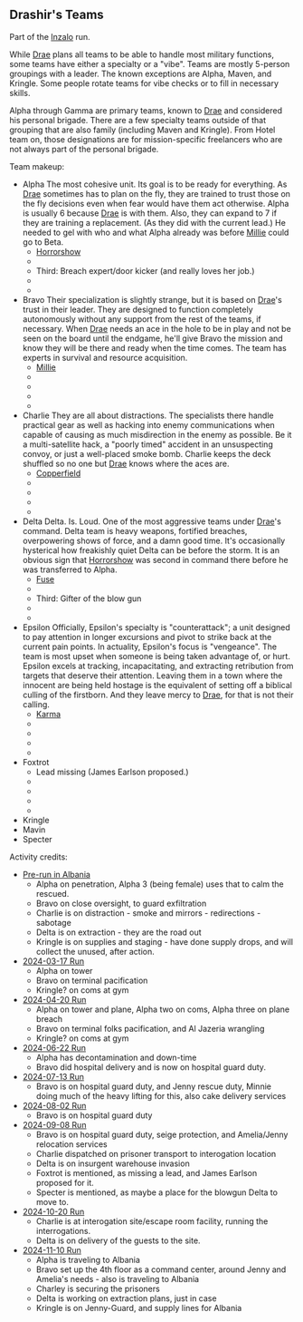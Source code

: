 ## Drashir's Teams

Part of the [Inzalo](InzaloShadowEarth) run.

While [Drae](DrashirBlitzen) plans all teams to be able to handle most
military functions, some teams have either a specialty or a
"vibe". Teams are mostly 5-person groupings with a leader. The known
exceptions are Alpha, Maven, and Kringle. Some people rotate teams for
vibe checks or to fill in necessary skills.

Alpha through Gamma are primary teams, known to [Drae](DrashirBlitzen)
and considered his personal brigade. There are a few specialty teams
outside of that grouping that are also family (including Maven and
Kringle).  From Hotel team on, those designations are for
mission-specific freelancers who are not always part of the personal
brigade.

Team makeup:
 * Alpha
   The most cohesive unit. Its goal is to be ready for everything. As
   [Drae](DrashirBlitzen) sometimes has to plan on the fly, they are
   trained to trust those on the fly decisions even when fear would
   have them act otherwise. Alpha is usually 6 because
   [Drae](DrashirBlitzen) is with them. Also, they can expand to 7 if
   they are training a replacement. (As they did with the current
   lead.) He needed to gel with who and what Alpha already was before
   [Millie](MaximillianMastersonIII) could go to Beta.
   + [Horrorshow](HoratioDorinto)
   - 
   - Third: Breach expert/door kicker (and really loves her job.)
   - 
   - 
 * Bravo
   Their specialization is slightly strange, but it is based on
   [Drae](DrashirBlitzen)'s trust in their leader. They are designed
   to function completely autonomously without any support from the
   rest of the teams, if necessary. When [Drae](DrashirBlitzen) needs
   an ace in the hole to be in play and not be seen on the board
   until the endgame, he'll give Bravo the mission and know they will
   be there and ready when the time comes. The team has experts in
   survival and resource acquisition.
   + [Millie](MaximillianMastersonIII)
   - 
   - 
   - 
   - 
 * Charlie
   They are all about distractions. The specialists there handle
   practical gear as well as hacking into enemy communications when
   capable of causing as much misdirection in the enemy as
   possible. Be it a multi-satellite hack, a "poorly timed" accident
   in an unsuspecting convoy, or just a well-placed smoke
   bomb. Charlie keeps the deck shuffled so no one but
   [Drae](DrashirBlitzen) knows where the aces are.
   + [Copperfield](CrissandraMinx)
   - 
   - 
   - 
   - 
 * Delta
   Delta. Is. Loud. One of the most aggressive teams under
   [Drae](DrashirBlitzen)'s command. Delta team is heavy weapons,
   fortified breaches, overpowering shows of force, and a damn good
   time. It's occasionally hysterical how freakishly quiet Delta can
   be before the storm. It is an obvious sign that
   [Horrorshow](HoratioDorinto) was second in command there before he
   was transferred to Alpha.
   + [Fuse](GilbertLincoln)
   - 
   - Third: Gifter of the blow gun
   - 
   - 
 * Epsilon
   Officially, Epsilon's specialty is "counterattack"; a unit
   designed to pay attention in longer excursions and pivot to strike
   back at the current pain points. In actuality, Epsilon's focus is
   "vengeance". The team is most upset when someone is being taken
   advantage of, or hurt. Epsilon excels at tracking, incapacitating,
   and extracting retribution from targets that deserve their
   attention. Leaving them in a town where the innocent are being
   held hostage is the equivalent of setting off a biblical culling
   of the firstborn. And they leave mercy to [Drae](DrashirBlitzen),
   for that is not their calling.
   - [Karma](ArialLi)
   - 
   - 
   - 
   - 
 * Foxtrot
   - Lead missing (James Earlson proposed.)
   - 
   - 
   - 
   - 
 * Kringle
 * Mavin
 * Specter
	
Activity credits:
 + [Pre-run in Albania](https://plan-b.org/~dkap/Amber/logs/20240908-Background_Drae_Cedrick.html)
   - Alpha on penetration, Alpha 3 (being female) uses that to calm
     the rescued.
   - Bravo on close oversight, to guard exfiltration
   - Charlie is on distraction - smoke and mirrors - redirections -
     sabotage
   - Delta is on extraction - they are the road out
   - Kringle is on supplies and staging - have done supply drops, and
     will collect the unused, after action.
 + [2024-03-17 Run](https://plan-b.org/~dkap/Amber/logs/20240317-Inzalo_Run_Log.html)
   - Alpha on tower
   - Bravo on terminal pacification
   - Kringle? on coms at gym
 + [2024-04-20 Run](https://plan-b.org/~dkap/Amber/logs/20240420-Inzalo_Run_Log.html)
   - Alpha on tower and plane, Alpha two on coms, Alpha three on plane
     breach
   - Bravo on terminal folks pacification, and Al Jazeria wrangling
   - Kringle? on coms at gym
 + [2024-06-22 Run](https://plan-b.org/~dkap/Amber/logs/20240622-Inzalo_Run_Log.html)
   - Alpha has decontamination and down-time
   - Bravo did hospital delivery and is now on hospital guard duty.
 + [2024-07-13 Run](https://plan-b.org/~dkap/Amber/logs/20240713-Inzalo_Run_Log.html)
   - Bravo is on hospital guard duty, and Jenny rescue duty, Minnie
     doing much of the heavy lifting for this, also cake delivery
     services
 + [2024-08-02 Run](https://plan-b.org/~dkap/Amber/logs/20240802-Inzalo_Run_Log.html)
   - Bravo is on hospital guard duty
 + [2024-09-08 Run](https://plan-b.org/~dkap/Amber/logs/20240908-Inzalo_Run_Log.html)
   - Bravo is on hospital guard duty, seige protection, and
     Amelia/Jenny relocation services
   - Charlie dispatched on prisoner transport to interogation location
   - Delta is on insurgent warehouse invasion
   - Foxtrot is mentioned, as missing a lead, and James Earlson proposed for it.
   - Specter is mentioned, as maybe a place for the blowgun Delta to move to.
 + [2024-10-20 Run](https://plan-b.org/~dkap/Amber/logs/20241020-Inzalo_Run_Log.html)
   - Charlie is at interogation site/escape room facility, running the
     interrogations.
   - Delta is on delivery of the guests to the site.
 + [2024-11-10 Run](https://plan-b.org/~dkap/Amber/logs/20241110-Inzalo_Run_Log.html)
   - Alpha is traveling to Albania
   - Bravo set up the 4th floor as a command center, around Jenny and
     Amelia's needs - also is traveling to Albania
   - Charley is securing the prisoners
   - Delta is working on extraction plans, just in case
   - Kringle is on Jenny-Guard, and supply lines for Albania
